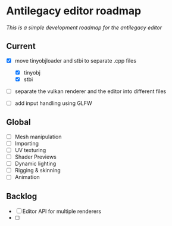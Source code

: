 # Antilegacy editor roadmap
*This is a simple development roadmap for the antilegacy editor*

## Current
- [x] move tinyobjloader and stbi to separate .cpp files
  - [x] tinyobj
  - [x] stbi
- [ ] separate the vulkan renderer and the editor into different files
- [ ] add input handling using GLFW


## Global
- [ ] Mesh manipulation
- [ ] Importing
- [ ] UV texturing
- [ ] Shader Previews
- [ ] Dynamic lighting
- [ ] Rigging & skinning
- [ ] Animation

## Backlog
- [ ] Editor API for multiple renderers
- [ ] 